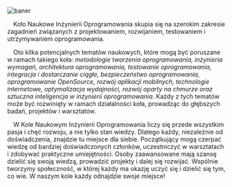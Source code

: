 ![baner](https://github.com/Inzynieria-Oprogramowania-PB/.github/assets/62174194/8688309f-533c-4dee-bce0-44969f152539)

&emsp;Koło Naukowe Inżynierii Oprogramowania skupia się na szerokim zakresie zagadnień związanych z projektowaniem, rozwijaniem, testowaniem i utrzymywaniem oprogramowania.

&emsp;Oto kilka potencjalnych tematów naukowych, które mogą być poruszane w ramach takiego koła: *metodologie tworzenia oprogramowania, inżynieria wymagań, architektura oprogramowania, testowanie oprogramowania, integracja i dostarczanie ciągłe, bezpieczeństwo oprogramowania, oprogramowanie OpenSource, rozwój aplikacji mobilnych, technologie internetowe, optymalizacja wydajności, rozwój oparty na chmurze oraz sztuczna inteligencja w inżynierii oprogramowania*. Każdy z tych tematów może być rozwinięty w ramach działalności koła, prowadząc do głębszych badań, projektów i warsztatów. 

&emsp;W Kole Naukowym Inżynierii Oprogramowania liczy się przede wszystkim pasja i chęć rozwoju, a nie tylko stan wiedzy. Dlatego każdy, niezależnie od doświadczenia, znajdzie tu miejsce dla siebie. Początkujący mogą czerpać wiedzę od bardziej doświadczonych członków, uczestniczyć w warsztatach i zdobywać praktyczne umiejętności. Osoby zaawansowane mają szansę dzielić się swoją wiedzą, prowadzić projekty i dalej się rozwijać. Wspólnie tworzymy społeczność, w której każdy ma okazję uczyć się i dzielić się tym, co wie. W naszym kole każdy odnajdzie swoje miejsce!
